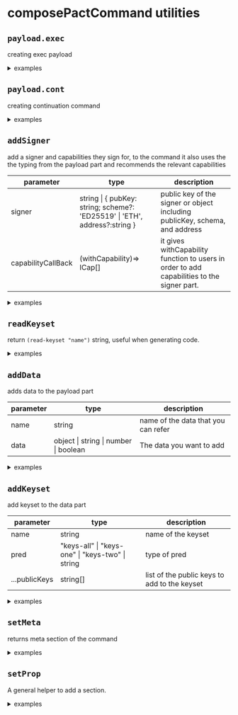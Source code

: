 # composePactCommand utilities

## `payload.exec`

creating exec payload

<details>
<summary>examples</summary>

```TypeScript
import Pact from "@kadena/client"

// importing coin module that you can generate types of that by using "pactjs-cli"
const { coin } = Pact.modules;

const command = composePactCommand(
  execution(
    coin.transfer("bob", "alice", { decimal: "1.1" })
  )
)()

//
const command = {
  payload: {
    code: '(coin.transfer "bob" "alice" 1.1)'
  }
}
```

</details>

## `payload.cont`

creating continuation command

<details>
<summary>examples</summary>

```TypeScript
const command = composePactCommand(
  continuation({
    pactId: '1',
    proof: 'test-proof',
    step: '1',
  })
)()

//
const command = {
  payload: {
    pactId: '1',
    proof: 'test-proof',
    step: '1',
  }
}
```

</details>

## `addSigner`

add a signer and capabilities they sign for, to the command it also uses the the
typing from the payload part and recommends the relevant capabilities

| parameter          | type                                                                       | description                                                                                |
| ------------------ | -------------------------------------------------------------------------- | ------------------------------------------------------------------------------------------ |
| signer             | string \| { pubKey: string; scheme?: 'ED25519' \| 'ETH', address?:string } | public key of the signer or object including publicKey, schema, and address                |
| capabilityCallBack | (withCapability)=> ICap[]                                       | it gives withCapability function to users in order to add capabilities to the signer part. |

<details>
<summary>examples</summary>

```TypeScript
const command = composePactCommand(
  execution(
    coin.transfer("bob", "alice", { decimal: "1.1" })
  ),
  addSigner("bob_public_key",(withCapability)=>[
    withCapability("coin.TRANSFER", "bob", "alice", { decimal: "1.1" })
  ])
)()

//
const command = {
  payload: {
    code: '(coin.transfer "bob" "alice" 1.1)'
  },
  signers:[
    {
      pubKey: "bob_public_key",
      schema: "ED25519"
      clist:[{
        name: "coin.TRANSFER",
        args:['"bob"', '"alice"', "1.1"]
      }]
    }
  ]
}

```

</details>

## `readKeyset`

return `(read-keyset "name")` string, useful when generating code.

<details>
<summary>examples</summary>

```TypeScript
const command = composePactCommand(
  execution(
    coin.transfer(readKeyset("sender_key"), "bob", { decimal: "1.1" })
  ),
)()

//
const command = {
  payload: {
    code : `(coin.transfer (read-keyset "sender_key") "bob" 1.1)`
  }
}

```

</details>

## `addData`

adds data to the payload part

| parameter | type                                  | description                         |
| --------- | ------------------------------------- | ----------------------------------- |
| name      | string                                | name of the data that you can refer |
| data      | object \| string \| number \| boolean | The data you want to add            |

<details>
<summary>examples</summary>

```TypeScript
const command = composePactCommand (
  execution(
    coin.transfer("bob", "alice", { decimal: "1.1" })
  ),
  addData("name", { value: "test" }),
)()

//
const command = {
  payload: {
    code: '(coin.transfer "bob" "alice" 1.1)'
    data: {
      name : {
        value : "test"
      }
    }
  },
}

```

</details>

## `addKeyset`

add keyset to the data part

| parameter     | type                                             | description                                  |
| ------------- | ------------------------------------------------ | -------------------------------------------- |
| name          | string                                           | name of the keyset                           |
| pred          | "keys-all" \| "keys-one" \| "keys-two" \| string | type of pred                                 |
| ...publicKeys | string[]                                         | list of the public keys to add to the keyset |

<details>
<summary>examples</summary>

```TypeScript
const command = composePactCommand(
  execution(
    coin.transfer(readKeyset("senderKey"), "bob", { decimal: "1.1" })
  ),
  addKeyset("senderKey","keys-one", "the_public_key")
)()

//
const command = {
  payload: {
    code: `(coin.transfer (read-keyset "sender_key") "bob" 1.1)`
    data: {
      senderKey: {
        publicKeys: ['the_public_key'],
        pred: "keys-one"
      }
    }
  }
}

```

</details>

## `setMeta`

returns meta section of the command

<details>
<summary>examples</summary>

```TypeScript
const command = composePactCommand(
  execution(
    coin.transfer("alice", "bob", { decimal: "1.1" })
  ),
  setMeta({ chainId : "1" }),
)()

//
const command = {
   payload: {
    code: '(coin.transfer "bob" "alice" 1.1)'
  },
  meta:{
    chainId: "1",
    gasLimit: 2500,
    gasPrice: 1.0e-8,
    sender: '',
    ttl: 8 * 60 * 60, // 8 hours,
    creationTime: Math.floor(Date.now() / 1000),
  }
}
```

</details>

## `setProp`

A general helper to add a section.

<details>

<summary>examples</summary>

```TypeScript

const command = composePactCommand(
  execution(
    coin.transfer("alice", "bob", { decimal: "1.1" })
  ),
  setProp("networkId", "mainnet01"),
  setProp("nonce", `k:none:${Date.now()}`),
)()

//
const command = {
   payload: {
    code: '(coin.transfer "bob" "alice" 1.1)'
  },
  networkId: "mainnet01",
  nonce: "k:none:1232123123",
}

```

</details>

